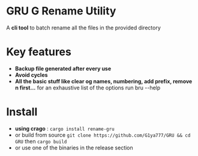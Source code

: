 # GRU G Rename Utility

A **cli tool** to batch rename all the files in the provided directory

# Key features

* **Backup file generated after every use**
* **Avoid cycles**
* **All the basic stuff like clear og names, numbering, add prefix, remove n first...** for an exhaustive list of the options run bru --help

# Install
* **using crago** : `cargo install rename-gru`
* or build from source `git clone https://github.com/G1ya777/GRU && cd GRU` then `cargo build`
* or use one of the binaries in the release section
